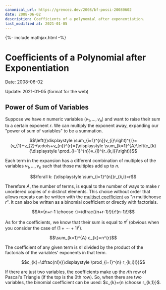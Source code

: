 ```yaml
---
canonical_url: https://grencez.dev/2008/bf-possi-20080602
date: 2008-06-02
description: Coefficients of a polynomial after exponentiation.
last_modified at: 2021-01-05
---
```


{%- include mathjax.html -%}

# Coefficients of a Polynomial after Exponentiation

Date: 2008-06-02

Update: 2021-01-05 (format for the web)

## Power of Sum of Variables

Suppose we have $n$ numeric variables ($v_1,\dots,v_n$) and want to raise their sum to a certain exponent $r$.
We can multiply the exponent away, expanding our "power of sum of variables" to be a summation.

$$\left({\displaystyle \sum_{i=1}^{n}}v_{i}\right)^{r}=(v_{1}+v_{2}+\cdots+v_{n})^{r}={\displaystyle \sum_{k=1}^{A}\left(c_{k}{\displaystyle \prod_{i=1}^{n}}v_{i}^{r_{k,i}}\right)}$$

Each term in the expansion has a different combination of multiples of the variables $v_1,\dots,v_n$ such that those multiples add up to $n$.

$$\forall k: {\displaystyle \sum_{i=1}^{n}}r_{k,i}=r$$

Therefore $A$, the number of terms, is equal to the number of ways to make $r$ unordered copies of $n$ distinct elements.
This choice without order that allows repeats can be written with the [multiset coefficient](https://en.wikipedia.org/wiki/Multiset#Counting_multisets) as "$n$ multichoose $r$".
It can also be written as a binomial coefficient or directly with factorials.

$$A={n+r-1 \choose r}=\dfrac{(n+r-1)!}{r!(n-1)!}$$

As for the coefficients, we know that their sum is equal to $n^r$ (obvious when you consider the case of $(1+\cdots+1)^r$).

$$\sum_{k=1}^{A} c_{k}=n^{r}$$

The coefficient of any given term is $n!$ divided by the product of the factorials of the variables' exponents in that term.

$$c_{k}=\dfrac{n!}{{\displaystyle \prod_{i=1}^{n} r_{k,i}!}}$$

If there are just two variables, the coefficients make up the $r$th row of Pascal's Triangle (if the top is the $0$th row).
So, when there are two variables, the binomial coefficient can be used: $c_{k}={n \choose r_{k,1}}$.
